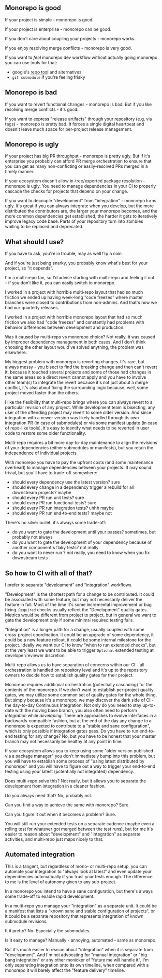 ## Monorepo is good

If your project is simple - monorepo is good.

If your project is enterprise - monorepo can be good.

If you don't care about coupling your projects - monorepo works.

If you enjoy resolving merge conflicts - monorepo is very good.

If you want to _feel_ monorepo dev workflow without actually going monorepo you can use tools for that:
* google's [repo tool](https://source.android.com/source/using-repo.html) and alternatives
* `git submodule` if you're feeling frisky

## Monorepo is bad

If you want to revert functional changes - monorepo is bad. But if you like resolving merge conflicts - it's good.

If you want to express "release artifacts" through your repository (e.g. via tags) - monorepo is pretty bad. It forces
a single digital heartbeat and doesn't leave much space for per-project release management.

## Monorepo is ugly

If your project has big PR throughput - monorepo is pretty ugly. But if it's enterprise you probably can afford PR
merge orchestration to ensure that you can get as many non-conficting or easily-resolved PRs merged in a timely manner.

If your ecosystem doesn't allow in-tree/exported package resolution - monorepo is ugly. You need to manage dependencies
in your CI to properly cascade the checks for projects that depend on your change.

If you want to decouple "development" from "integration" - monorepo turns ugly. It's great if you can always integrate
when you develop, but the more distributed the contributors are, the larger your monorepo becomes, and the more common
dependencies get established, the harder it gets to iteratively improve legacy code base. Parts of your repository
turn into zombies waiting to be replaced and deprecated.

## What should I use?

If you have to ask, you're in trouble, may as well flip a coin.

And if you're just being snarky, you probably know what's best for your project, so "it depends".

I'm a multi-repo fan, so I'd advise starting with multi-repo and feeling it out - if you don't like it, you can easily
switch to monorepo.

I worked in a project with horrible multi-repo layout that had so much friction we ended up having week-long "code
freezes" where master branches were closed to contributions from non-admins. And that's how we had our quarterly
releases.

I worked in a project with horrible monorepo layout that had so much friction we also had "code freezes" and constantly
had problems with behavior differences between development and production.

Was it caused by multi-repo vs monorepo choice? Not really, it was caused by improper dependency management in both
cases. And I don't think choosing the other layout would've solved anything, the problem was elsewhere.

My biggest problem with monorepo is reverting changes. It's rare, but always messy - you bisect to find the breaking
change and then can't revert it, because it touched several projects and some of those had changes in the same areas so
a direct revert cannot apply and you have to involve other team(s) to integrate the revert because it's not just about
a merge conflict, it's also about fixing the surrounding logic because, well, some project moved faster than the others.

I like the flexibility that multi-repo brings where you can always revert to a particular revision of any project.
While development team is bisecting, any user of the offending project may revert to some older version. And since
integration with a newer version was likely handled through its own integration PR (in case of submodules) or via some
manifest update (in case of repo-like tools), it's easy to identify what needs to be reverted in user code to restore
some older functionality.

Multi-repo requires a bit more day-to-day maintenance to align the revisions of your dependencies (either submodules or
manifests), but you retain the independence of individual projects.

With monorepo you have to pay the upfront costs (and some maintenance overhead) to manage dependencies between your
projects. It may sound trivial, but you'll have to trade-off somewhere:
* should every dependency use the latest version? sure
* should every change in a dependency trigger a rebuild for all downstream projects? maybe
* should every PR run unit tests? sure
* should every PR run functional tests? sure
* should every PR run integration tests? uhhh maybe
* should every PR run end-to-end tests? maybe not

There's no silver bullet, it's always some trade-off:
* do you want to gate the development until your <insert test type> passes? sometimes, but probably not always
* do you want to gate the development of your dependency because of another component's flaky tests? not really
* do you want to never run <insert test type>? not really, you need to know when you fix downstream tests

## So how to CI with all of that?

I prefer to separate "development" and "integration" workflows.

"Development" is the shortest path for a change to be contributed. It could be associated with some feature, but may
not necessarily deliver the feature in full. Most of the time it's some incremental improvement or bug fixing.
`Required` checks usually reflect the "Development" quality gates. Metrics would be different from project to project,
but in general we want to gate the development only if some minimal required testing fails.

"Integration" is a longer path for a change, usually coupled with some cross-project coordination. It could be an
upgrade of some dependency, it could be a new feature rollout, it could be some internal milestone for the project.
Ideally we want our CI to know "when to run extended checks", but at the very least we want to be able to trigger
`Optional` extended testing at developer/reviewer discretion.

Multi-repo allows us to have separation of concerns within our CI - all orchestration is handled on repository level
and it's up to the repository owners to decide how to establish quality gates for their project.

Monorepo requires additional orchestration (potentially cascading) for the contents of the monorepo. If we don't want
to establish per-project quality gates, we may utilize some common set of quality gates for the whole thing. But simply
because it's a monorepo, we may discover the dark side of CI - the day-to-day Continuous Integration. Not only do you
need to stay up-to-date with the moving base branch, you also often need to perform _integration_ while _developing_.
There are approaches to evolve interfaces in a backwards-compatible fashion, but at the end of the day any change to a
monorepo is expected to contribute to a "stable and sane configuration", which is only possible if integration gates
pass. Do you have to run end-to-end testing for any change? No, but you have to be honest that your master branch may
not necessarily be healthy at any point in time.

If your ecosystem allows you to keep using some "older version published via a package manager" you don't immediately
bump into this problem, but you will have to establish some process of "using latest distributed by monorepo" and you
will have to figure out a way to trigger your end-to-end testing using your latest (potentially not integrated)
dependency.

Does multi-repo solve this? Not really, but it allows you to separate the development from integration in a cleaner
fashion.

Do you always need that? No, probably not.

Can you find a way to achieve the same with monorepo? Sure.

Can you figure it out when it becomes a problem? Sure.

You will still run your extended tests on a separate cadence (maybe even a rolling test for whatever got merged
between the test runs), but for me it's easier to reason about "development" and "integration" as separate activities,
and multi-repo just maps nicely to that.

## Automated integration

This is a tangent, but regardless of mono- or multi-repo setup, you can automate your integration to "always look at
latest" and even update your dependencies automatically if you trust your tests enough. The difference to me is the
level of autonomy given to any sub-project.

In a monorepo you intend to have a sane configuration, but there's always some trade-off to enable rapid development.

In a multi-repo you manage your "integration" as a separate unit. It could be a manifest that lists a "known sane and
stable configuration of projects", or it could be a separate repository that represents integration of known
submodule revisions.

It it pretty? No. Especially the submodules.

Is it easy to manage? Manually - annoying; automated - same as monorepo.

But it's much easier to reason about "integration" when it is separate from "development". And I'm not advocating for
"manual integration" or "big bang integration" or any other monicker of "future me will handle it", I'm only separating
integration onto its own timeline, when compared with a monorepo it will barely affect the "feature delivery" timeline.
